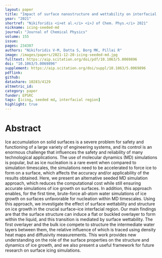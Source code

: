 ```yaml
---
layout: paper
title: "Impact of surface nanostructure and wettability on interfacial ice physics"
year: "2021"
shortref: "Nikiforidis <i>et al.</i> <i>J of Chem. Phys.</i> 2021"
nickname: icing-seeded-md
journal: "Journal of Chemical Physics"
volume: 155 
issue: 
pages: 234307
authors: "Nikiforidis V-M, Datta S, Borg MK, Pillai R"
image: /images/papers/2021-12-20-icing-seeded-md.jpg
fulltext: https://aip.scitation.org/doi/pdf/10.1063/5.0069896
doi: "10.1063/5.0069896" 
supplement: https://aip.scitation.org/doi/suppl/10.1063/5.0069896
pdflink: 
github:
datashare: 10283/4129
altmetric_id: 
category: paper
funder: EPSRC
tags: [icing, seeded md, interfacial region]
highlight: true
---
```


# Abstract 

Ice accumulation on solid surfaces is a severe problem for safety and functioning of a large variety of engineering systems, and its control is an enormous challenge that influences the safety and reliability of many technological applications. The use of molecular dynamics (MD) simulations is popular, but as ice nucleation is a rare event when compared to simulation timescales, the simulations need to be accelerated to force ice to form on a surface, which affects the accuracy and/or applicability of the results obtained. Here, we present an alternative seeded MD simulation approach, which reduces the computational cost while still ensuring accurate simulations of ice growth on surfaces. In addition, this approach enables, for the first time, brute-force all-atom water simulations of ice growth on surfaces unfavorable for nucleation within MD timescales. Using this approach, we investigate the effect of surface wettability and structure on ice growth in the crucial surface–ice interfacial region. Our main findings are that the surface structure can induce a flat or buckled overlayer to form within the liquid, and this transition is mediated by surface wettability. The first overlayer and the bulk ice compete to structure the intermediate water layers between them, the relative influence of which is traced using density heat maps and diffusivity measurements. This work provides new understanding on the role of the surface properties on the structure and dynamics of ice growth, and we also present a useful framework for future research on surface icing simulations.

